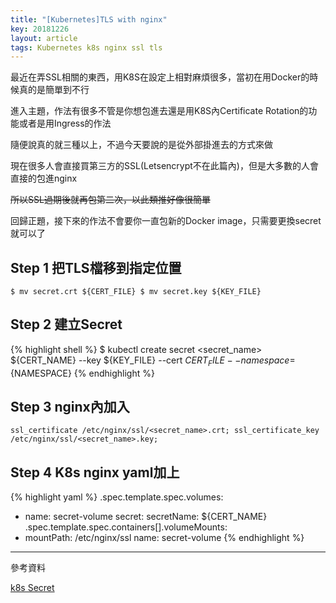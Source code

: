 ```yaml
---
title: "[Kubernetes]TLS with nginx"
key: 20181226
layout: article
tags: Kubernetes k8s nginx ssl tls 
---
```

最近在弄SSL相關的東西，用K8S在設定上相對麻煩很多，當初在用Docker的時候真的是簡單到不行

進入主題，作法有很多不管是你想包進去還是用K8S內Certificate Rotation的功能或者是用Ingress的作法

隨便說真的就三種以上，不過今天要說的是從外部掛進去的方式來做

現在很多人會直接買第三方的SSL(Letsencrypt不在此篇內)，但是大多數的人會直接的包進nginx

~~所以SSL過期後就再包第二次，以此類推好像很簡單~~

回歸正題，接下來的作法不會要你一直包新的Docker image，只需要更換secret就可以了

<!--more-->
## Step 1 把TLS檔移到指定位置
`
$ mv secret.crt ${CERT_FILE}
$ mv secret.key ${KEY_FILE}
`

## Step 2 建立Secret
{% highlight shell %}
$ kubectl create secret <secret_name> ${CERT_NAME} --key ${KEY_FILE} --cert ${CERT_FILE} --namespace=${NAMESPACE}
{% endhighlight %}

## Step 3 nginx內加入
`
ssl_certificate /etc/nginx/ssl/<secret_name>.crt;
ssl_certificate_key /etc/nginx/ssl/<secret_name>.key;
`

## Step 4 K8s nginx yaml加上
{% highlight yaml %}
.spec.template.spec.volumes:
  - name: secret-volume
    secret:
      secretName: ${CERT_NAME}
.spec.template.spec.containers[].volumeMounts:
  - mountPath: /etc/nginx/ssl
    name: secret-volume
{% endhighlight %}

---

參考資料 

[k8s Secret](https://kubernetes.io/docs/concepts/configuration/secret/)
